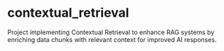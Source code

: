 # contextual_retrieval
Project implementing Contextual Retrieval to enhance RAG systems by enriching data chunks with relevant context for improved AI responses.
